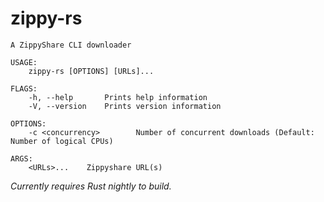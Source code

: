 # zippy-rs

```plain
A ZippyShare CLI downloader

USAGE:
    zippy-rs [OPTIONS] [URLs]...

FLAGS:
    -h, --help       Prints help information
    -V, --version    Prints version information

OPTIONS:
    -c <concurrency>        Number of concurrent downloads (Default: Number of logical CPUs)

ARGS:
    <URLs>...    Zippyshare URL(s)

```

_Currently requires Rust nightly to build._
